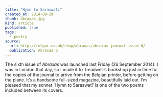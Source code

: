 ```yaml
---
title: "Hymn to Saraswati"
created_at: 2014-09-29
thumb: abraxas.jpg
kind: article
published: true
tags: 
  - poetry
source:
  url: http://fulgur.co.uk/shop/abraxas/abraxas-journal-issue-6/
  publication: Abraxas 6
---
```


The sixth issue of _Abraxas_ was launched last Friday (26 September 2014). I was in London that day, so I made it to Treadwell’s bookshop just in time for the copies of the journal to arrive from the Belgian printer, before getting on the plane. It’s a handsome full-sized magazine, beautifully laid out. I’m pleased that my sonnet ‘Hymn to Saraswatī’ is one of the two poems included between its covers.
